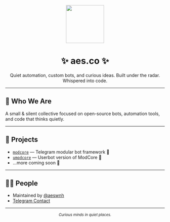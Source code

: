 <p align="center">
  <img src="https://github.com/images/mona-whisper.gif" width="120"/>
</p>

<h1 align="center">✨ aes.co ✨</h1>

<p align="center">
  Quiet automation, custom bots, and curious ideas.  
  Built under the radar. Whispered into code.
</p>

---

## 🔹 Who We Are
A small & silent collective focused on open-source bots, automation tools, and code that thinks quietly.

---

## 🧰 Projects

- [`modcore`](https://github.com/aes-co/modcore) — Telegram modular bot framework 🤖
- [`umodcore`](https://github.com/aes-co/umodcore) — Userbot version of ModCore 🧠
- ...more coming soon 🌱

---

## 🧑‍🚀 People

- Maintained by [@aeswnh](https://github.com/aeswnh)
- [Telegram Contact](https://t.me/aesneverhere)

---

<p align="center">
  <sub><i>Curious minds in quiet places.</i></sub>
</p>
